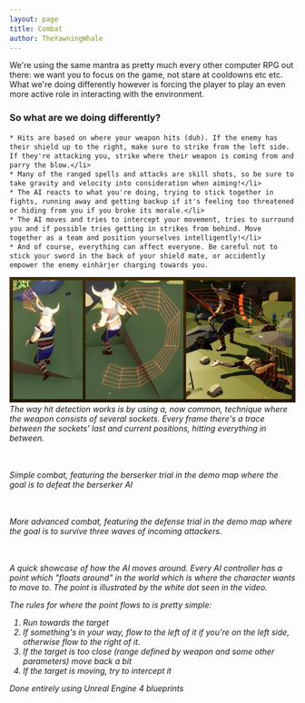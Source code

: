 ```yaml
---
layout: page
title: Combat
author: TheYawningWhale
---
```


We're using the same mantra as pretty much every other computer RPG out there: we want you to focus on the game, not stare at cooldowns etc etc. What we're doing differently however is forcing the player to play an even more active role in interacting with the environment.

<h3>So what are we doing differently?</h3>

	
	* Hits are based on where your weapon hits (duh). If the enemy has their shield up to the right, make sure to strike from the left side. If they're attacking you, strike where their weapon is coming from and parry the blow.</li>
	* Many of the ranged spells and attacks are skill shots, so be sure to take gravity and velocity into consideration when aiming!</li>
	* The AI reacts to what you're doing, trying to stick together in fights, running away and getting backup if it's feeling too threatened or hiding from you if you broke its morale.</li>
	* The AI moves and tries to intercept your movement, tries to surround you and if possible tries getting in strikes from behind. Move together as a team and position yourselves intelligently!</li>
	* And of course, everything can affect everyone. Be careful not to stick your sword in the back of your shield mate, or accidently empower the enemy einhärjer charging towards you.

<img class="full" src="/images/meleeAttack.PNG" />
<i>The way hit detection works is by using a, now common, technique where the weapon consists of several sockets. Every frame there's a trace between the sockets' last and current positions, hitting everything in between.</i></p>
<br>
<div class="youtube" data-id="_O-y6JWqhik"></div>
<br>
<i>Simple combat, featuring the berserker trial in the demo map where the goal is to defeat the berserker AI</i></p>
<br>
<div class="youtube" data-id="wOVnj5BlRQE"></div>
<br>
<i>More advanced combat, featuring the defense trial in the demo map where the goal is to survive three waves of incoming attackers.</i></p>
<br>
<div class="youtube" data-id="eTdPJBRDETY"></div>
<br>
<i>A quick showcase of how the AI moves around. Every AI controller has a point which "floats around" in the world which is where the character wants to move to. The point is illustrated by the white dot seen in the video.

The rules for where the point flows to is pretty simple:

1. Run towards the target
2. If something's in your way, flow to the left of it if you're on the left side, otherwise flow to the right of it.
3. If the target is too close (range defined by weapon and some other parameters) move back a bit
4. If the target is moving, try to intercept it

Done entirely using Unreal Engine 4 blueprints</i></p>